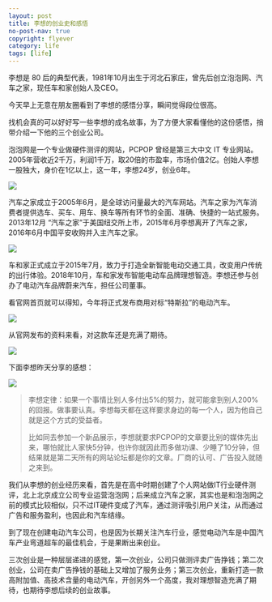 ```yaml
---
layout: post
title: 李想的创业史和感悟
no-post-nav: true
copyright: flyever
category: life
tags: [life]
---
```


李想是 80 后的典型代表，1981年10月出生于河北石家庄，曾先后创立泡泡网、汽车之家，现任车和家创始人及CEO。

今天早上无意在朋友圈看到了李想的感悟分享，瞬间觉得段位很高。

找机会真的可以好好写一些李想的成名故事，为了方便大家看懂他的这份感悟，捎带介绍一下他的三个创业公司。

泡泡网是一个专业做硬件测评的网站，PCPOP 曾经是第三大中文 IT 专业网站。2005年营收近2千万，利润1千万，取20倍的市盈率，市场价值2亿。创始人李想一股独大，身价在1亿以上，这一年，李想24岁，创业6年。

![](http://www.itmind.net/assets/images/2019/life/PCPOP.png)

汽车之家成立于2005年6月，是全球访问量最大的汽车网站。汽车之家为汽车消费者提供选车、买车、用车、换车等所有环节的全面、准确、快捷的一站式服务。2013年12月 “汽车之家”于美国纽交所上市，2015年6月李想离开了汽车之家，2016年6月中国平安收购并入主汽车之家。

![](http://www.itmind.net/assets/images/2019/life/qichezhijia.png)

车和家正式成立于2015年7月，致力于打造全新智能电动交通工具，改变用户传统的出行体验。2018年10月，车和家发布智能电动车品牌理想智造。李想还参与创办了电动汽车品牌蔚来汽车，担任公司董事。

看官网首页就可以得知，今年将正式发布商用对标“特斯拉”的电动汽车。

![](http://www.itmind.net/assets/images/2019/life/one1.png)

从官网发布的资料来看，对这款车还是充满了期待。

![](http://www.itmind.net/assets/images/2019/life/one2.png)


下面李想昨天分享的感想：

![](http://www.itmind.net/assets/images/2019/life/ganxiang.jpg)


> 李想定律：如果一个事情比别人多付出5%的努力，就可能拿到别人200%的回报。做事要认真。李想每天都在这样要求身边的每一个人，因为他自己就是这个方式的受益者。
>
>比如同去参加一个新品展示，李想就要求PCPOP的文章要比别的媒体先出来，哪怕就比人家快5分钟，也许你就因此而多做功课、少睡了10分钟，但结果就是第二天所有的网站论坛都是你的文章。厂商的认可、广告投入就随之来到。

我们从李想的创业经历来看，首先是在高中时期创建了个人网站做IT行业硬件测评，北上北京成立公司专业运营泡泡网；后来成立汽车之家，其实也是和泡泡网之前的模式比较相似，只不过IT硬件变成了汽车，通过测评吸引用户关注，从而通过广告和服务盈利，也因此和汽车结缘。

到了现在创建电动汽车公司，也是因为长期关注汽车行业，感觉电动汽车是中国汽车产业弯道超车的最佳机会，于是果断出来创业。

三次创业是一种层层递进的感觉，第一次创业，公司只做测评卖广告挣钱；第二次创业，公司在卖广告挣钱的基础上又增加了服务业务；第三次创业，重新打造一款高附加值、高技术含量的电动汽车，开创另外一个高度，我对理想智造充满了期待，也期待李想后续的创业故事。


